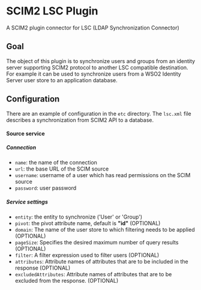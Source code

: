 # SCIM2 LSC Plugin

A SCIM2 plugin connector for LSC (LDAP Synchronization Connector)

## Goal
The object of this plugin is to synchronize users and groups from an identity server supporting SCIM2 protocol to another LSC compatible destination. For example it can be used to synchronize users from a WSO2 Identity Server user store to an application database.

## Configuration
There are an example of configuration in the `etc` directory. The `lsc.xml` file describes a synchronization from SCIM2 API to a database.

#### Source service

##### Connection
+ `name`: the name of the connection
+ `url`: the base URL of the SCIM source 
+ `username`: username of a user which has read permissions on the SCIM source 
+ `password`: user password

##### Service settings
+ `entity`: the entity to synchronize ('User' or 'Group') 
+ `pivot`: the pivot attribute name, default is **"id"** (OPTIONAL)
+ `domain`: The name of the user store to which filtering needs to be applied  (OPTIONAL) 
+ `pageSize`: Specifies the desired maximum number of query results (OPTIONAL) 
+ `filter`: A filter expression used to filter users (OPTIONAL) 
+ `attributes`: Attribute names of attributes that are to be included in the response (OPTIONAL) 
+ `excludedAttributes`: Attribute names of attributes that are to be excluded from the response. (OPTIONAL) 


